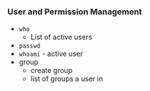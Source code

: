 


### User and Permission Management

- `who`
    - List of active users
- `passwd`
- `whoami` - active user
- group
  - create group
  - list of groups a user in